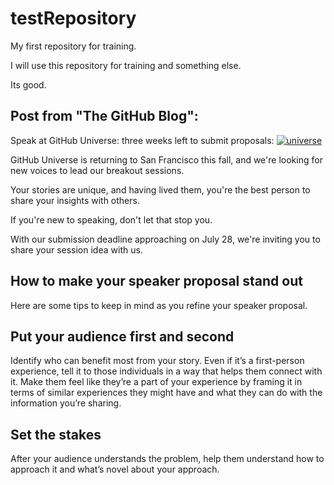 # testRepository
My first repository for training.

I will use this repository for training and something else.

Its good.

Post from "The GitHub Blog":
--------------------------
Speak at GitHub Universe: three weeks left to submit proposals:
[![universe](https://cloud.githubusercontent.com/assets/2515203/26126518/dc4f3ad2-3a53-11e7-9794-d84b40dbaf60.jpg "Univers")](https://github.com/blog/2394-speak-at-github-universe-three-weeks-left-to-submit-proposals)

GitHub Universe is returning to San Francisco this fall, 
and we're looking for new voices to lead our breakout sessions.

Your stories are unique, and having lived them, 
you're the best person to share your insights with others.

If you're new to speaking, don't let that stop you.

With our submission deadline approaching on July 28, 
we're inviting you to share your session idea with us.

How to make your speaker proposal stand out
-------------------------------------------
Here are some tips to keep in mind as you refine your speaker proposal.

Put your audience first and second
----------------------------------
Identify who can benefit most from your story. Even if it’s a first-person experience, tell it to those individuals in a way that helps them connect with it.
Make them feel like they’re a part of your experience by framing it in terms of   similar experiences they might have and what they can do with the information you’re sharing.

Set the stakes
-------------------

After your audience understands the problem, help them understand how to approach it and what’s novel about your approach.